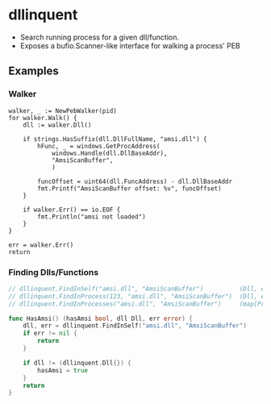 # dllinquent

- Search running process for a given dll/function. 
- Exposes a bufio.Scanner-like interface for walking a process' PEB


## Examples


### Walker
```golang
walker, _ := NewPebWalker(pid)
for walker.Walk() {
    dll := walker.Dll()

    if strings.HasSuffix(dll.DllFullName, "amsi.dll") {
        hFunc, _ = windows.GetProcAddress(
            windows.Handle(dll.DllBaseAddr), 
            "AmsiScanBuffer",
            )

        funcOffset = uint64(dll.FuncAddress) - dll.DllBaseAddr
        fmt.Printf("AmsiScanBuffer offset: %v", funcOffset)
    }
    
    if walker.Err() == io.EOF {
        fmt.Println("amsi not loaded")
    }
}

err = walker.Err()
return
```

### Finding Dlls/Functions

```go
// dllinquent.FindInSelf("amsi.dll", "AmsiScanBuffer")          (Dll, err)
// dllinquent.FindInProcess(123, "amsi.dll", "AmsiScanBuffer")  (Dll, err)
// dllinquent.FindInProcesses("amsi.dll", "AmsiScanBuffer")     (map[Process]Dll, err)

func HasAmsi() (hasAmsi bool, dll Dll, err error) {
	dll, err = dllinquent.FindInSelf("amsi.dll", "AmsiScanBuffer")
	if err != nil {
		return
	}

	if dll != (dllinquent.Dll{}) {
		hasAmsi = true
	}
	return
}
```
